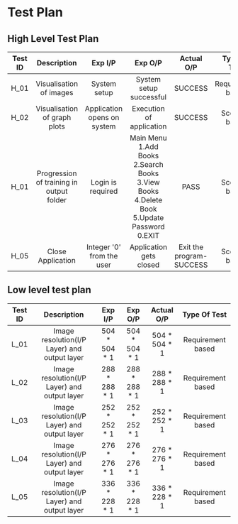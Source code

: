 # Test Plan

## High Level Test Plan

| Test ID |                 Description                |                    Exp I/P                    |          Exp O/P         | Actual O/P |    Type Of Test   |
|:-------:|:------------------------------------------:|:---------------------------------------------:|:------------------------:|:----------:|:-----------------:|
| H_01    |        Visualisation of images             |  System setup                                 | System setup successful  | SUCCESS    | Requirement based |
| H_02    | Visualisation of graph plots | Application opens on system                   | Execution of application | SUCCESS    | Scenario based    |
| H_01| Progression of training in output folder | Login is required | Main Menu<br>1.Add Books<br>2.Search Books<br>3.View Books<br>4.Delete Book<br> 5.Update Password<br>0.EXIT| PASS | Scenario based|
| H_05    | Close Application                          | Integer '0' from the user  | Application gets closed  | Exit the program-SUCCESS    | Scenario based    |


## Low level test plan


| Test ID |    Description    |                    Exp I/P                    |         Exp O/P         |    Actual O/P  |  Type Of Test  |
|:-------:|:-----------------:|:---------------------------------------------:|:-----------------------:|:--------------:|:--------------:|
| L_01    | Image resolution(I/P Layer) and output layer | 504 * 504 * 1 | 504 * 504 * 1 | 504 * 504 * 1 | Requirement based |
| L_02    | Image resolution(I/P Layer) and output layer | 288 * 288 * 1 | 288 * 288 * 1 | 288 * 288 * 1 | Requirement based |
| L_03    | Image resolution(I/P Layer) and output layer | 252 * 252 * 1 | 252 * 252 * 1 | 252 * 252 * 1 | Requirement based |
| L_04    | Image resolution(I/P Layer) and output layer | 276 * 276 * 1 | 276 * 276 * 1 | 276 * 276 * 1 | Requirement based |
| L_05    | Image resolution(I/P Layer) and output layer | 336 * 228 * 1 | 336 * 228 * 1 | 336 * 228 * 1 | Requirement based |
